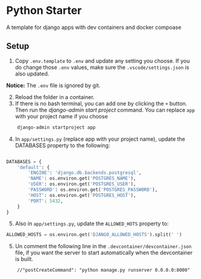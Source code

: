 # Python Starter
A template for django apps with dev containers and docker compoase

## Setup
1. Copy `.env.template` to `.env` and update any setting you choose. If you do change those `.env` values, make sure the `.vscode/settings.json` is also updated.

**Notice:** The `.env` file is ignored by git. 

2. Reload the folder in a container. 
3. If there is no bash terminal, you can add one by clicking the `+` button. Then run the *django-admin start project* command. You can replace `app` with your project name if you choose
```bash
    django-admin startproject app 
```
4. In `app/settings.py` (replace app with your project name), update the DATABASES property to the following:
```python

DATABASES = {
    'default': {
        'ENGINE': 'django.db.backends.postgresql',
        'NAME': os.environ.get('POSTGRES_NAME'),
        'USER': os.environ.get('POSTGRES_USER'),
        'PASSWORD': os.environ.get('POSTGRES_PASSWORD'),
        'HOST': os.environ.get('POSTGRES_HOST'),
        'PORT': 5432,
    }
}
``` 
5. Also in `app/settings.py`, update the `ALLOWED_HOTS` property to: 
```python
ALLOWED_HOSTS = os.environ.get('DJANGO_ALLOWED_HOSTS').split(' ')
```
5. Un comment the following line in the `.devcontainer/devcontainer.json` file, if you want the server to start automatically when the devcontainer is built.
```
	//"postCreateCommand": "python manage.py runserver 0.0.0.0:8000"
```
